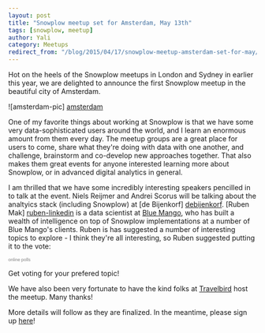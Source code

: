 ```yaml
---
layout: post
title: "Snowplow meetup set for Amsterdam, May 13th"
tags: [snowplow, meetup]
author: Yali
category: Meetups
redirect_from: "/blog/2015/04/17/snowplow-meetup-amsterdam-set-for-may/"
---
```


Hot on the heels of the Snowplow meetups in London and Sydney in earlier this year, we are delighted to announce the first Snowplow meetup in the beautiful city of Amsterdam.

![amsterdam-pic] [amsterdam]

One of my favorite things about working at Snowplow is that we have some very data-sophisticated users around the world, and I learn an enormous amount from them every day. The meetup groups are a great place for users to come, share what they're doing with data with one another, and challenge, brainstorm and co-develop new approaches together. That also makes them great events for anyone interested learning more about Snowplow, or in advanced digital analytics in general.

<!--more-->

I am thrilled that we have some incredibly interesting speakers pencilled in to talk at the event. Niels Reijmer and Andrei Scorus will be talking about the analtyics stack (including Snowplow) at [de Bijenkorf] [debijenkorf]. [Ruben Mak] [ruben-linkedin] is a data scientist at [Blue Mango][bluemango], who has built a wealth of intelligence on top of Snowplow implementations at a number of Blue Mango's clients. Ruben is has suggested a number of interesting topics to explore - I think they're all interesting, so Ruben suggested putting it to the vote:

<div class="html">
	<script type="text/javascript" src="http://www.easypolls.net/ext/scripts/emPoll.js?p=55243b18e4b078c0a2ed6463"></script><a class="OPP-powered-by" href="https://www.easypolls.net/" style="text-decoration:none;"><div style="font: 9px arial; color: gray;">online polls</div></a>
</div>

Get voting for your prefered topic!

We have also been very fortunate to have the kind folks at [Travelbird][travelbird] host the meetup. Many thanks!

More details will follow as they are finalized. In the meantime, please sign up [here][eventbrite]!

[amsterdam]: /assets/img/blog/2015/04/amsterdam.jpg
[rob-winters-linkedin]: http://nl.linkedin.com/in/wintersrd/en
[ruben-linkedin]: http://dk.linkedin.com/in/rubenmak/en
[debijenkorf]: http://www.debijenkorf.nl/
[bluemango]: http://www.bluemango.nl/
[eventbrite]: https://www.eventbrite.com/e/snowplow-meetup-amsterdam-tickets-16472215841
[travelbird]: http://travelbird.nl/
